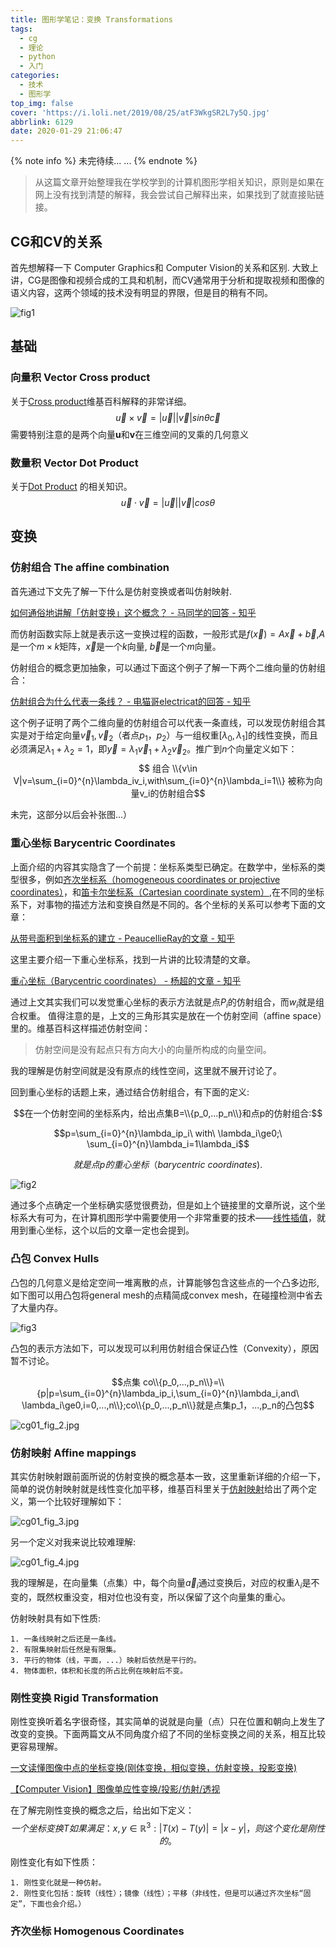 ```yaml
---
title: 图形学笔记：变换 Transformations
tags:
  - cg
  - 理论
  - python
  - 入门
categories:
  - 技术
  - 图形学
top_img: false
cover: 'https://i.loli.net/2019/08/25/atF3WkgSR2L7y5Q.jpg'
abbrlink: 6129
date: 2020-01-29 21:06:47
---
```

{% note info %}
未完待续... ...
{% endnote %}

>从这篇文章开始整理我在学校学到的计算机图形学相关知识，原则是如果在网上没有找到清楚的解释，我会尝试自己解释出来，如果找到了就直接贴链接。

## CG和CV的关系

首先想解释一下 Computer Graphics和 Computer Vision的关系和区别.
大致上讲，CG是图像和视频合成的工具和机制，而CV通常用于分析和提取视频和图像的语义内容，这两个领域的技术没有明显的界限，但是目的稍有不同。

![fig1](https://cfyksa.am.files.1drv.com/y4m6_SykGFijoXo44Z1HFAjRmJRTG4mHVgvxDWdTcN2LCqLJjIRkXZYG8eOScepnMgBnflZ4ykpHd04JPcpTBfBYVk0aPIxXuWkT11C-YwVx9bVYgoH_5-sp-6k0oIWZHTapk2w082LywOIWHoI47WIP0Wkl6SExKxdJnKWLOJ5W_MZgH4pWxJEJW9WAJOKZo4bq9DOBh2ck1i3d61IGiYchg?width=3517&height=1469&cropmode=none)

## 基础

### 向量积 Vector Cross product
  
关于[Cross product](https://en.wikipedia.org/wiki/Cross_product)维基百科解释的非常详细。
$$\vec u\times\vec v=|\vec u||\vec v|sin\theta\vec c$$
需要特别注意的是两个向量**u**和**v**在三维空间的叉乘的几何意义

### 数量积 Vector Dot Product
  
关于[Dot Product](https://en.wikipedia.org/wiki/Dot_product) 的相关知识。
$$\vec u\cdot\vec v=|\vec u||\vec v|cos\theta$$

## 变换

### 仿射组合 The affine combination
  
首先通过下文先了解一下什么是仿射变换或者叫仿射映射.

[如何通俗地讲解「仿射变换」这个概念？ - 马同学的回答 - 知乎](https://www.zhihu.com/question/20666664/answer/157400568)

而仿射函数实际上就是表示这一变换过程的函数，一般形式是$f(\vec x)=A\vec x+\vec b$,$A$是一个$m\times k$矩阵，$\vec x$是一个$k$向量, $\vec b$是一个$m$向量。

仿射组合的概念更加抽象，可以通过下面这个例子了解一下两个二维向量的仿射组合：

[仿射组合为什么代表一条线？ - 电猫哥electricat的回答 - 知乎](https://www.zhihu.com/question/294185249/answer/489541869)

这个例子证明了两个二维向量的仿射组合可以代表一条直线，可以发现仿射组合其实是对于给定向量$\vec v_1,\vec v_2$（者点$p_1，p_2$）与一组权重$[\lambda_0,\lambda_1]$的线性变换，而且必须满足$\lambda_1+\lambda_2=1$，即$\vec y=\lambda_1\vec v_1+\lambda_2\vec v_2$。推广到$n$个向量定义如下：
$$ 组合 \\{v\in V|v=\sum_{i=0}^{n}\lambda_iv_i,with\sum_{i=0}^{n}\lambda_i=1\\} 被称为向量v_i的仿射组合$$

未完，这部分以后会补张图...）

### 重心坐标 Barycentric Coordinates

上面介绍的内容其实隐含了一个前提：坐标系类型已确定。在数学中，坐标系的类型很多，例如[齐次坐标系（homogeneous coordinates or projective coordinates）](https://zh.wikipedia.org/wiki/齐次坐标)，和[笛卡尔坐标系（Cartesian coordinate system）](https://zh.wikipedia.org/wiki/笛卡尔坐标系),在不同的坐标系下，对事物的描述方法和变换自然是不同的。各个坐标的关系可以参考下面的文章：

[从带号面积到坐标系的建立 - PeaucellieRay的文章 - 知乎](https://zhuanlan.zhihu.com/p/59889485)

这里主要介绍一下重心坐标系，找到一片讲的比较清楚的文章。

[重心坐标（Barycentric coordinates） - 杨超的文章 - 知乎](https://zhuanlan.zhihu.com/p/58199366)

通过上文其实我们可以发觉重心坐标的表示方法就是点$P_i$的仿射组合，而$w_i$就是组合权重。
值得注意的是，上文的三角形其实是放在一个仿射空间（affine space）里的。维基百科这样描述仿射空间：

> 仿射空间是没有起点只有方向大小的向量所构成的向量空间。

我的理解是仿射空间就是没有原点的线性空间，这里就不展开讨论了。

回到重心坐标的话题上来，通过结合仿射组合，有下面的定义:

$$在一个仿射空间的坐标系内，给出点集B=\\{p_0,...p_n\\}和点p的仿射组合:$$

$$p=\sum_{i=0}^{n}\lambda_ip_i\ with\ \lambda_i\ge0;\ \sum_{i=0}^{n}\lambda_i=1\lambda_i$$

$$就是点p的重心坐标（barycentric\ coordinates).$$

![fig2](https://dvalva.am.files.1drv.com/y4m4dzIxj7tzZeE109HAFsICkaN4pGkH1yDmmbK2ENkfGggRz4G-zHCW1TmIhSvi17qmKMrqC21Y-Ii3WW6J9nRxferDdcalJsV8lpPKSvUuoI416rpcB8XmiFSU7voIxRbfHl9oTlH7Q7EcR2JMuof-AWPnwhGO9fMO-X4MwaUhFx43l3k0R-JNnhI1rsqrqee1C2EzE4mFFSNNaTPWCi9sQ?width=3518&height=1328&cropmode=none)

通过多个点确定一个坐标确实感觉很费劲，但是如上个链接里的文章所说，这个坐标系大有可为，在计算机图形学中需要使用一个非常重要的技术——[线性插值](https://zh.wikipedia.org/wiki/线性插值)，就用到重心坐标，这个以后的文章一定也会提到。

### 凸包 Convex Hulls

凸包的几何意义是给定空间一堆离散的点，计算能够包含这些点的一个凸多边形,如下图可以用凸包将general mesh的点精简成convex mesh，在碰撞检测中省去了大量内存。

![fig3](https://cqbg0a.am.files.1drv.com/y4mSmnEo6uIV4YX4pFPtxoyQfsbeqlGVJOEB-2HiOqpuRIUqaMzWzHZjq1rcR2XDfS0ds51Js15qXHyBw0XdJlIwiu1ml0uohD81eW3nqajqCWclqw2FiYox9lFyv0fnd4PfJ8OaPFY1Y4B4k4_Y7to2duYgZhSzaTRk0dOSNnmkaxBjAVeNQ4guByB4AOrErkd2ksHri98XLAKgboi0kRbIA?width=1064&height=404&cropmode=none)

凸包的表示方法如下，可以发现可以利用仿射组合保证凸性（Convexity），原因暂不讨论。

$$点集 co\\{p_0,...,p_n\\}=\\{p|p=\sum_{i=0}^{n}\lambda_ip_i,\sum_{i=0}^{n}\lambda_i,and\ \lambda_i\ge0,i=0,...,n\\};co\\{p_0,...,p_n\\}就是点集p_1，...,p_n的凸包$$

![cg01_fig_2.jpg](https://i.loli.net/2020/02/03/lniZ6AbcDEwBRPQ.jpg)

### 仿射映射 Affine mappings
  
其实仿射映射跟前面所说的仿射变换的概念基本一致，这里重新详细的介绍一下，简单的说仿射映射就是线性变化加平移，维基百科里关于[仿射映射](https://en.wikipedia.org/wiki/Affine_transformation)给出了两个定义，第一个比较好理解如下：

![cg01_fig_3.jpg](https://i.loli.net/2020/02/03/KezrA7yuv1UMih4.jpg)

另一个定义对我来说比较难理解:

![cg01_fig_4.jpg](https://i.loli.net/2020/02/03/swEYJxeufmo6Kpk.jpg)

我的理解是，在向量集（点集）中，每个向量$\vec a_i$通过变换后，对应的权重$\lambda_i$是不变的，既然权重没变，相对位也没有变，所以保留了这个向量集的重心。

仿射映射具有如下性质:

    1. 一条线映射之后还是一条线。
    2. 有限集映射后任然是有限集。
    3. 平行的物体（线，平面，...）映射后依然是平行的。
    4. 物体面积，体积和长度的所占比例在映射后不变。

### 刚性变换 Rigid Transformation

刚性变换听着名字很奇怪，其实简单的说就是向量（点）只在位置和朝向上发生了改变的变换。下面两篇文从不同角度介绍了不同的坐标变换之间的关系，相互比较更容易理解。

[一文读懂图像中点的坐标变换(刚体变换，相似变换，仿射变换，投影变换)](https://blog.csdn.net/liuweiyuxiang/article/details/86510191)

[【Computer Vision】图像单应性变换/投影/仿射/透视](https://www.cnblogs.com/vincentcheng/p/7191014.html)

在了解完刚性变换的概念之后，给出如下定义：
$$一个坐标变换T如果满足：x,y\in\mathbb{R}^3:|T(x)-T(y)|=|x-y|，则这个变化是刚性的。$$

刚性变化有如下性质：

    1. 刚性变化就是一种仿射。
    2. 刚性变化包括：旋转（线性）；镜像（线性）；平移（非线性，但是可以通过齐次坐标“固定”，下面也会介绍。）

### 齐次坐标 Homogenous Coordinates
